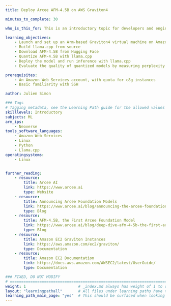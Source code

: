 ```yaml
---
title: Deploy Arcee AFM-4.5B on AWS Graviton4

minutes_to_complete: 30

who_is_this_for: This is an introductory topic for developers and engineers who want to deploy the Arcee AFM-4.5B small language model on an AWS Arm-based instance. AFM-4.5B is a 4.5-billion-parameter frontier model that delivers excellent accuracy, strict compliance, and very high cost-efficiency. It was trained on almost 7 trillion tokens of clean, rigorously filtered data, and has been tested across a wide range of languages, including Arabic, English, French, German, Hindi, Italian, Korean, Mandarin, Portuguese, Russian, and Spanish

learning_objectives:
    - Launch and set up an Arm-based Graviton4 virtual machine on Amazon Web Services
    - Build llama.cpp from source
    - Download AFM-4.5B from Hugging Face
    - Quantize AFM-4.5B with llama.cpp
    - Deploy the model and run inference with llama.cpp
    - Evaluate the quality of quantized models by measuring perplexity

prerequisites:
    - An Amazon Web Services account, with quota for c8g instances
    - Basic familiarity with SSH

author: Julien Simon

### Tags
# Tagging metadata, see the Learning Path guide for the allowed values
skilllevels: Introductory
subjects: ML
arm_ips:
    - Neoverse
tools_software_languages:
    - Amazon Web Services
    - Linux
    - Python
    - Llama.cpp
operatingsystems:
    - Linux


further_reading:
    - resource:
        title: Arcee AI
        link: https://www.arcee.ai
        type: Website
    - resource:
        title: Announcing Arcee Foundation Models
        link: https://www.arcee.ai/blog/announcing-the-arcee-foundation-model-family
        type: Blog
    - resource:
        title: AFM-4.5B, the First Arcee Foundation Model
        link: https://www.arcee.ai/blog/deep-dive-afm-4-5b-the-first-arcee-foundational-model
        type: Blog
    - resource:
        title: Amazon EC2 Graviton Instances
        link: https://aws.amazon.com/ec2/graviton/
        type: Documentation
    - resource:
        title: Amazon EC2 Documentation
        link: https://docs.aws.amazon.com/AWSEC2/latest/UserGuide/
        type: Documentation

### FIXED, DO NOT MODIFY
# ================================================================================
weight: 1                       # _index.md always has weight of 1 to order correctly
layout: "learningpathall"       # All files under learning paths have this same wrapper
learning_path_main_page: "yes"  # This should be surfaced when looking for related content. Only set for _index.md of learning path content.
---
```

